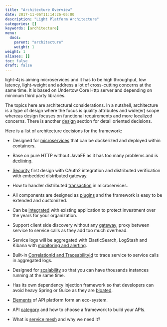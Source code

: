 ```yaml
---
title: "Architecture Overview"
date: 2017-11-06T11:14:26-05:00
description: "Light Platform Architecture"
categories: []
keywords: [architecture]
menu:
  docs:
    parent: "architecture"
    weight: 1
weight: 1
aliases: []
toc: false
draft: false
---
```


light-4j is aiming microservices and it has to be high throughput, low latency, light-weight and
address a lot of cross-cutting concerns at the same time. It is based on Undertow Core Http server
and depending on minimum third party libraries.

The topics here are architectural considerations. In a nutshell, architecture is a type of design
where the focus is quality attributes and wide(er) scope whereas design focuses on functional
requirements and more localized concerns. There is another [design][] section for detail oriented 
decisions.

Here is a list of architecture decisions for the framework:

* Designed for [microservices][] that can be dockerized and deployed within containers.

* Base on pure HTTP without JavaEE as it has too many problems and is [declining][].
 
* [Security][] first design with OAuth2 integration and distributed verification with embedded distributed gateway.

* How to handler distributed [transaction][] in microservices.

* All components are designed as [plugins][] and the framework is easy to be extended and customized.

* Can be [integrated][] with existing application to protect investment over the years for your organization.

* Support client side discovery without any [gateway][], proxy between service to service calls as they add too much overhead. 

* Service logs will be aggregated with ElasticSearch, LogStash and Kibana with [monitoring and alerting][].

* Built-in [CorrelationId and TraceabilityId][] to trace service to service calls in aggregated logs.

* Designed for [scalability][] so that you can have thousands instances running at the same time. 
 
* Has its own dependency injection framework so that developers can avoid heavy Spring or Guice as they are [bloated][]. 

* [Elements][] of API platform form an eco-system. 

* API [category][] and how to choose a framework to build your APIs.

* What is [service mesh][] and why we need it? 

[design]: /design/
[microservices]: /architecture/microservices/
[declining]: /architecture/jee-is-dead/
[Security]: /architecture/security/
[transaction]: /architecture/transaction/
[plugins]: /architecture/plugin/
[integrated]: /architecture/integration/
[gateway]: /architecture/gateway/
[monitoring and alerting]: /architecture/monitoring/
[CorrelationId and TraceabilityId]: /architecture/traceability/
[scalability]: /architecture/scalability/
[bloated]: /architecture/spring-is-bloated/
[Elements]: /architecture/platform/
[category]: /architecture/category/
[service mesh]: /architecture/service-mesh/
